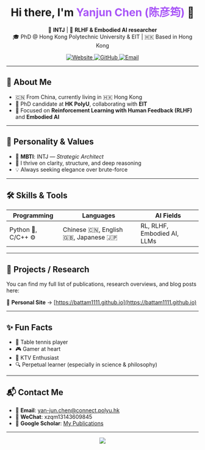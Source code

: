 <!-- README.md (GitHub Profile) -->

<div align="center">
<!--   <img src="https://avatars.githubusercontent.com/u/75498408?v=4" width="120" style="border-radius: 50%;" /> -->
  <h1 align="center">Hi there, I'm <span style="color:#a855f7;">Yanjun Chen (陈彦筠)</span> 👋</h1>
  <p align="center">
    🧠 <strong>INTJ</strong> | 🤖 <strong>RLHF & Embodied AI researcher</strong> <br/>
    🎓 PhD @ Hong Kong Polytechnic University & EIT | 🇭🇰 Based in Hong Kong
  </p>
  <p align="center">
    <a href="https://battam1111.github.io" target="_blank">
      <img alt="Website" src="https://img.shields.io/badge/Visit-Personal%20Site-blue?style=flat-square&logo=githubpages" />
    </a>
    <a href="https://github.com/Battam1111" target="_blank">
      <img alt="GitHub" src="https://img.shields.io/badge/GitHub-Battam1111-black?style=flat-square&logo=github" />
    </a>
    <a href="mailto:yan-jun.chen@connect.polyu.hk">
      <img alt="Email" src="https://img.shields.io/badge/Email-Contact%20Me-red?style=flat-square&logo=gmail" />
    </a>
  </p>
</div>

---

## 🧬 About Me

- 🇨🇳 From China, currently living in 🇭🇰 Hong Kong
- 🏫 PhD candidate at **HK PolyU**, collaborating with **EIT**
- 🔬 Focused on **Reinforcement Learning with Human Feedback (RLHF)** and **Embodied AI**

---

## 🧠 Personality & Values

- 🧭 **MBTI**: INTJ — *Strategic Architect*
- 📐 I thrive on clarity, structure, and deep reasoning
- 💡 Always seeking elegance over brute-force

---

## 🛠️ Skills & Tools

| Programming | Languages | AI Fields |
|-------------|-----------|-----------|
| Python 🐍, C/C++ ⚙️ | Chinese 🇨🇳, English 🇬🇧, Japanese 🇯🇵 | RL, RLHF, Embodied AI, LLMs |

---

## 💼 Projects / Research

You can find my full list of publications, research overviews, and blog posts here:

🔗 **Personal Site** → [https://battam1111.github.io](https://battam1111.github.io)

---

## ✨ Fun Facts

- 🏓 Table tennis player
- 🎮 Gamer at heart
- 🎤 KTV Enthusiast
- 🔍 Perpetual learner (especially in science & philosophy)

---

## 📬 Contact Me

- 📧 **Email**: [yan-jun.chen@connect.polyu.hk](mailto:yan-jun.chen@connect.polyu.hk)
- 💬 **WeChat**: xzqm13143609845
- 🧠 **Google Scholar**: [My Publications](https://scholar.google.com.hk/citations?user=Zg8cX0sAAAAJ)

---

<div align="center">
  <img src="https://capsule-render.vercel.app/api?type=waving&color=6b21a8&height=120&section=footer"/>
</div>
